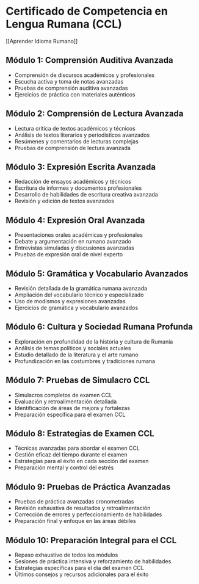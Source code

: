 # Certificado de Competencia en Lengua Rumana (CCL)

[[Aprender Idioma Rumano]]

## Módulo 1: Comprensión Auditiva Avanzada

- Comprensión de discursos académicos y profesionales
- Escucha activa y toma de notas avanzadas
- Pruebas de comprensión auditiva avanzadas
- Ejercicios de práctica con materiales auténticos

## Módulo 2: Comprensión de Lectura Avanzada

- Lectura crítica de textos académicos y técnicos
- Análisis de textos literarios y periodísticos avanzados
- Resúmenes y comentarios de lecturas complejas
- Pruebas de comprensión de lectura avanzada

## Módulo 3: Expresión Escrita Avanzada

- Redacción de ensayos académicos y técnicos
- Escritura de informes y documentos profesionales
- Desarrollo de habilidades de escritura creativa avanzada
- Revisión y edición de textos avanzados

## Módulo 4: Expresión Oral Avanzada

- Presentaciones orales académicas y profesionales
- Debate y argumentación en rumano avanzado
- Entrevistas simuladas y discusiones avanzadas
- Pruebas de expresión oral de nivel experto

## Módulo 5: Gramática y Vocabulario Avanzados

- Revisión detallada de la gramática rumana avanzada
- Ampliación del vocabulario técnico y especializado
- Uso de modismos y expresiones avanzadas
- Ejercicios de gramática y vocabulario avanzados

## Módulo 6: Cultura y Sociedad Rumana Profunda

- Exploración en profundidad de la historia y cultura de Rumania
- Análisis de temas políticos y sociales actuales
- Estudio detallado de la literatura y el arte rumano
- Profundización en las costumbres y tradiciones rumana

## Módulo 7: Pruebas de Simulacro CCL

- Simulacros completos de examen CCL
- Evaluación y retroalimentación detallada
- Identificación de áreas de mejora y fortalezas
- Preparación específica para el examen CCL

## Módulo 8: Estrategias de Examen CCL

- Técnicas avanzadas para abordar el examen CCL
- Gestión eficaz del tiempo durante el examen
- Estrategias para el éxito en cada sección del examen
- Preparación mental y control del estrés

## Módulo 9: Pruebas de Práctica Avanzadas

- Pruebas de práctica avanzadas cronometradas
- Revisión exhaustiva de resultados y retroalimentación
- Corrección de errores y perfeccionamiento de habilidades
- Preparación final y enfoque en las áreas débiles

## Módulo 10: Preparación Integral para el CCL

- Repaso exhaustivo de todos los módulos
- Sesiones de práctica intensiva y reforzamiento de habilidades
- Estrategias específicas para el día del examen CCL
- Últimos consejos y recursos adicionales para el éxito

